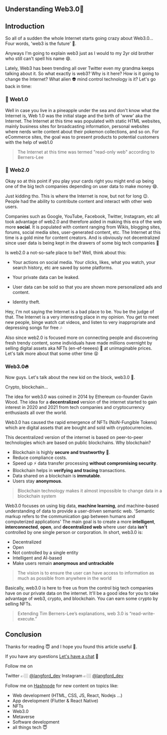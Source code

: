 ## Understanding Web3.0🚀

## Introduction

So all of a sudden the whole Internet starts going crazy about Web3.0... 
Four words, 'web3 is the future' 🚀.

Anyways I'm going to explain web3 just as I would to my 2yr old brother who still can't spell his name 😄.

Lately, Web3 has been trending all over Twitter even my grandma keeps talking about it. So what exactly is web3? Why is it here? How is it going to change the Internet? What alien 👽  mind control technology is it? Let's go back in time:


### 💎 Web1.0

Well in case you live in a pineapple under the sea and don't know what the Internet is, Web 1.0 was the initial stage and the birth of 'www' aka the Internet. The Internet at this time was populated with static HTML websites, mainly business sites for broadcasting information, personal websites where nerds write content about their pokemon collections, and so on. For eCommerce sites, the goal was to present products to potential customers with the help of web1.0

> The Internet at this time was termed "read-only web" according to Berners-Lee

### 💎 Web2.0

Okay so at this point if you play your cards right you might end up being one of the big tech companies depending on user data to make money 😄.

Just kidding tho. This is where the Internet is now, but not for long 😉. People had the ability to contribute content and interact with other web users.

Companies such as Google, YouTube, Facebook, Twitter, Instagram, etc all took advantage of web2.0 and therefore aided in making this era of the web more **social**. It is populated with content ranging from Wikis, blogging sites, forums, social media sites, user-generated content, etc. The Internet at this time is a gold mine for content creators. And is obviously not decentralized since user data is being kept in the drawers of some big tech companies 🤫

Is web2.0 a not-so-safe place to be? Well, think about this:

- Your actions on social media. Your clicks, likes, what you watch, your search history, etc are saved by some platforms. 

- Your private data can be leaked.

- User data can be sold so that you are shown more personalized ads and content.

- Identity theft.

Hey, I'm not saying the Internet is a bad place to be. You be the judge of that. The Internet is a very interesting place in my opinion. You get to meet new people, binge watch cat videos, and listen to very inappropriate and depressing songs for free 🎶 

Also since web2.0 is focused more on connecting people and discovering fresh trendy content, some individuals have made millions overnight by selling digital assets aka NFTs (en-ef-teeees) 🌈 at unimaginable prices. Let's talk more about that some other time 😝

###  Web3.0🔥

Now guys. Let's talk about the new kid on the block, web3.0 🦄.

Crypto, blockchain... 

The idea for web3.0 was coined in 2014 by Ethereum co-founder Gavin Wood. The idea for a **decentralized** version of the internet started to gain interest in 2020 and 2021 from tech companies and cryptocurrency enthusiasts all over the world.

Web3.0 has caused the rapid emergence of NFTs (NoN-Fungible Tokens) which are digital assets that are bought and sold with cryptocurrencies.

This decentralized version of the internet is based on peer-to-peer technologies which are based on public blockchains. Why blockchain?

- Blockchain is highly **secure and trustworthy** 🔐.
- Reduce compliance costs.
- Speed up ⚡️ data transfer processing **without compromising security**.
- Blockchain helps in **verifying and tracing** transactions.
- Data shared on a blockchain is **immutable**.
- Users stay **anonymous**.

> Blockchain technology makes it almost impossible to change data in a blockchain system

Web3.0 focuses on using big data, **machine learning**, and machine-based understanding of data to provide a user-driven semantic web.
'Semantic markup refers to the communication gap between humans and computerized applications'
The main goal is to create a more **intelligent**, **interconnected**, **open**, and **decentralized web** where user data **isn't** controlled by one single person or corporation. In short, web3.0 is:

- Decentralized
- Open
- Not controlled by a single entity
- Intelligent and AI-based
- Make users remain **anonymous and untrackable**

> The vision is to ensure the user can have access to information as much as possible from anywhere in the world

Basically, web3.0 is here to free us from the control big tech companies have on our private data on the internet. It'll be a good idea for you to take advantage of web3, crypto, and blockchain. You can earn some crypto by selling NFTs.

> Extending Tim Berners-Lee’s explanations, web 3.0 is “read-write-execute.”

## Conclusion

Thanks for reading 😇 and I hope you found this article useful 🦄.

If you have any questions [Let's have a chat](https://twitter.com/space_boy_dev) 💬

Follow me on

Twitter 👉🏼 [@langford_dev](https://twitter.com/langford_dev)
Instagram 👉🏼 [@langford_dev](https://www.instagram.com/langford_dev)

Follow me on [Hashnode](https://langfordk.hashnode.dev/) for new content on topics like:

- Web development (HTML, CSS, JS, React, Nodejs ...)
- App development (Flutter & React Native)
- NFTs
- Web3.0
- Metaverse
- Software development
- all things tech 😇
